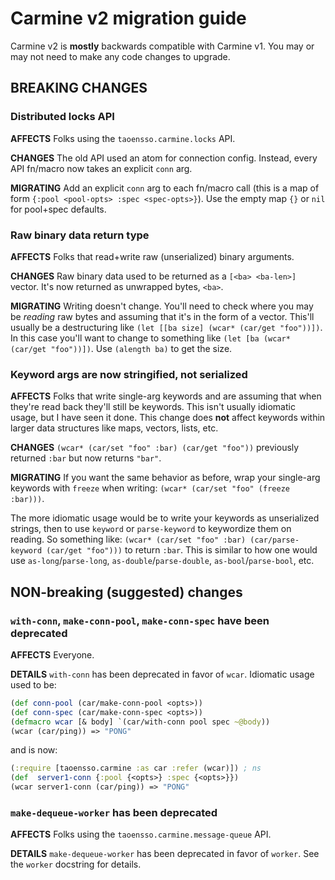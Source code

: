 # Carmine v2 migration guide

Carmine v2 is **mostly** backwards compatible with Carmine v1. You may or may not need to make any code changes to upgrade.

## BREAKING CHANGES

### Distributed locks API

**AFFECTS** Folks using the `taoensso.carmine.locks` API.

**CHANGES** The old API used an atom for connection config. Instead, every API fn/macro now takes an explicit `conn` arg.

**MIGRATING** Add an explicit `conn` arg to each fn/macro call (this is a map of form `{:pool <pool-opts> :spec <spec-opts>}`). Use the empty map `{}` or `nil` for pool+spec defaults.

### Raw binary data return type

**AFFECTS** Folks that read+write raw (unserialized) binary arguments.

**CHANGES** Raw binary data used to be returned as a `[<ba> <ba-len>]` vector. It's now returned as unwrapped bytes, `<ba>`.

**MIGRATING** Writing doesn't change. You'll need to check where you may be _reading_ raw bytes and assuming that it's in the form of a vector. This'll usually be a destructuring like `(let [[ba size] (wcar* (car/get "foo"))])`. In this case you'll want to change to something like `(let [ba (wcar* (car/get "foo"))])`. Use `(alength ba)` to get the size.

### Keyword args are now stringified, not serialized

**AFFECTS** Folks that write single-arg keywords and are assuming that when they're read back they'll still be keywords. This isn't usually idiomatic usage, but I have seen it done. This change does **not** affect keywords within larger data structures like maps, vectors, lists, etc.

**CHANGES** `(wcar* (car/set "foo" :bar) (car/get "foo"))` previously returned `:bar` but now returns `"bar"`.

**MIGRATING** If you want the same behavior as before, wrap your single-arg keywords with `freeze` when writing: `(wcar* (car/set "foo" (freeze :bar)))`.

The more idiomatic usage would be to write your keywords as unserialized strings, then to use `keyword` or `parse-keyword` to keywordize them on reading. So something like: `(wcar* (car/set "foo" :bar) (car/parse-keyword (car/get "foo")))` to return `:bar`. This is similar to how one would use `as-long`/`parse-long`, `as-double`/`parse-double`, `as-bool`/`parse-bool`, etc.

## NON-breaking (suggested) changes

### `with-conn`, `make-conn-pool`, `make-conn-spec` have been deprecated

**AFFECTS** Everyone.

**DETAILS** `with-conn` has been deprecated in favor of `wcar`. Idiomatic usage used to be:

```clojure
(def conn-pool (car/make-conn-pool <opts>))
(def conn-spec (car/make-conn-spec <opts>))
(defmacro wcar [& body] `(car/with-conn pool spec ~@body))
(wcar (car/ping)) => "PONG"
```

and is now:
```clojure
(:require [taoensso.carmine :as car :refer (wcar)]) ; ns
(def  server1-conn {:pool {<opts>} :spec {<opts>}})
(wcar server1-conn (car/ping)) => "PONG"
```

### `make-dequeue-worker` has been deprecated

**AFFECTS** Folks using the `taoensso.carmine.message-queue` API.

**DETAILS** `make-dequeue-worker` has been deprecated in favor of `worker`. See the `worker` docstring for details.